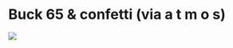 <!--
id: 23683888
link: http://tumblr.atmos.org/post/23683888/buck-65-confetti-via-a-t-m-o-s
slug: buck-65-confetti-via-a-t-m-o-s
date: Sun Jan 13 2008 14:15:29 GMT-0800 (PST)
publish: 2008-01-013
tags: 
title: Buck 65 &amp; confetti (via a t m o s)
-->


Buck 65 &amp; confetti (via a t m o s)
======================================

![](http://25.media.tumblr.com/ZyX8Upfyn45t7oi2Yn0rTTRT_400.jpg)

